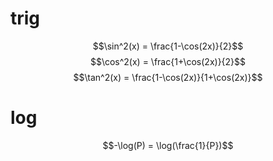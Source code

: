# trig
$$\sin^2(x) = \frac{1-\cos(2x)}{2}$$
$$\cos^2(x) = \frac{1+\cos(2x)}{2}$$
$$\tan^2(x) = \frac{1-\cos(2x)}{1+\cos(2x)}$$

# log

$$-\log(P) = \log(\frac{1}{P})$$

